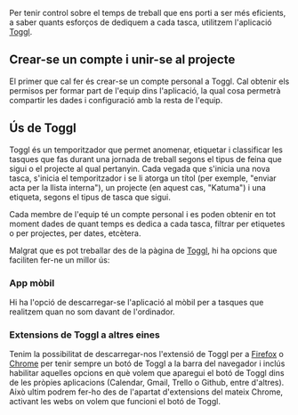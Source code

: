 Per tenir control sobre el temps de treball que ens porti a ser més eficients, a saber quants esforços de dediquem a cada tasca, utilitzem l'aplicació [Toggl](www.toggl.com).

## Crear-se un compte i unir-se al projecte

El primer que cal fer és crear-se un compte personal a Toggl. Cal obtenir els permisos per formar part de l'equip dins l'aplicació, la qual cosa permetrà compartir les dades i configuració amb la resta de l'equip.

## Ús de Toggl

Toggl és un temporitzador que permet anomenar, etiquetar i classificar les tasques que fas durant una jornada de treball segons el tipus de feina que sigui o el projecte al qual pertanyin. Cada vegada que s'inicia una nova tasca, s'inicia el temporitzador i se li atorga un títol (per exemple, "enviar acta per la llista interna"), un projecte (en aquest cas, "Katuma") i una etiqueta, segons el tipus de tasca que sigui.

Cada membre de l'equip té un compte personal i es poden obtenir en tot moment dades de quant temps es dedica a cada tasca, filtrar per etiquetes o per projectes, per dates, etcètera.

Malgrat que es pot treballar des de la pàgina de [Toggl](www.toggl.com), hi ha opcions que faciliten fer-ne un millor ús:

### App mòbil
Hi ha l'opció de descarregar-se l'aplicació al mòbil per a tasques que realitzem quan no som davant de l'ordinador.

### Extensions de Toggl a altres eines
Tenim la possibilitat de descarregar-nos l'extensió de Toggl per a [Firefox](https://addons.mozilla.org/en-US/firefox/addon/toggl-button-time-tracker/) o [Chrome](https://chrome.google.com/webstore/detail/toggl-button-productivity/oejgccbfbmkkpaidnkphaiaecficdnfn) per tenir sempre un botó de Toggl a la barra del navegador i inclús habilitar aquelles opcions en què volem que aparegui el botó de Toggl dins de les pròpies aplicacions (Calendar, Gmail, Trello o Github, entre d'altres). Això ultim podrem fer-ho des de l'apartat d'extensions del mateix Chrome, activant les webs on volem que funcioni el botó de Toggl.
